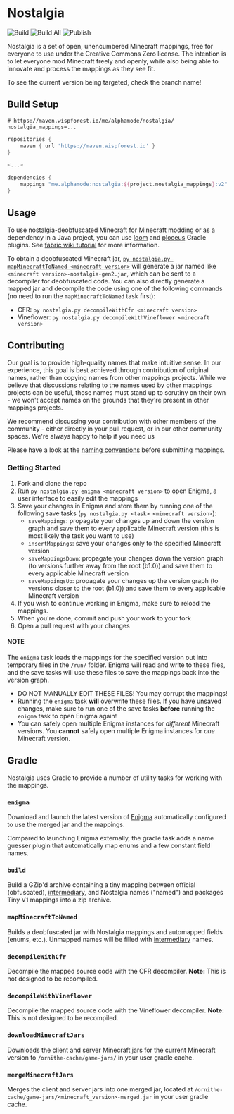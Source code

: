# Nostalgia

![Build](https://img.shields.io/github/actions/workflow/status/McHistory/nostalgia/build.yml?label=Build&branch=b1.7.3)
![Build All](https://img.shields.io/github/actions/workflow/status/McHistory/nostalgia/build_all.yml?label=Build%20All&branch=b1.7.3)
![Publish](https://img.shields.io/github/actions/workflow/status/McHistory/nostalgia/publish.yml?label=Publish&branch=b1.7.3)

[//]: # (![Discord]&#40;https://img.shields.io/discord/922262455453888542?color=5865F2&label=Discord&logo=Discord&logoColor=ffffff&#41;)

Nostalgia is a set of open, unencumbered Minecraft mappings, free for everyone to use under the Creative Commons Zero license. The intention is to let
everyone mod Minecraft freely and openly, while also being able to innovate and process the mappings as they see fit.

To see the current version being targeted, check the branch name!

## Build Setup
```properties
# https://maven.wispforest.io/me/alphamode/nostalgia/
nostalgia_mappings=...
```


```groovy
repositories {
    maven { url 'https://maven.wispforest.io' }
}

<...>

dependencies {
    mappings "me.alphamode:nostalgia:${project.nostalgia_mappings}:v2"
}
```

## Usage
To use nostalgia-deobfuscated Minecraft for Minecraft modding or as a dependency in a Java project, you can use [loom](https://github.com/FabricMC/fabric-loom) and [ploceus](https://github.com/OrnitheMC/ploceus) Gradle plugins. See [fabric wiki tutorial](https://fabricmc.net/wiki/tutorial:setup) for more information.

To obtain a deobfuscated Minecraft jar, [`py nostalgia.py mapMinecraftToNamed <minecraft version>`](#mapMinecraftToNamed) will generate a jar named like `<minecraft version>-nostalgia-gen2.jar`, which can be sent to a decompiler for deobfuscated code.
You can also directly generate a mapped jar and decompile the code using one of the following commands (no need to run the `mapMinecraftToNamed` task first):
- CFR: `py nostalgia.py decompileWithCfr <minecraft version>`
- Vineflower: `py nostalgia.py decompileWithVineflower <minecraft version>`

## Contributing

Our goal is to provide high-quality names that make intuitive sense. In our experience, this goal is best achieved through contribution of original names, rather than copying names from other mappings projects. While we believe that discussions relating to the names used by other mappings projects can be useful, those names must stand up to scrutiny on their own - we won't accept names on the grounds that they're present in other mappings projects.

We recommend discussing your contribution with other members of the community - either directly in your pull request, or in our other community spaces. We're always happy to help if you need us

Please have a look at the [naming conventions](/CONVENTIONS.md) before submitting mappings.

### Getting Started

1. Fork and clone the repo
2. Run `py nostalgia.py enigma <minecraft version>` to open [Enigma](https://github.com/OrnitheMC/Enigma), a user interface to easily edit the mappings
3. Save your changes in Enigma and store them by running one of the following save tasks (`py nostalgia.py <task> <minecraft version>`):
   - `saveMappings`: propagate your changes up and down the version graph and save them to every applicable Minecraft version (this is most likely the task you want to use)
   - `insertMappings`: save your changes only to the specified Minecraft version
   - `saveMappingsDown`: propagate your changes down the version graph (to versions further away from the root (b1.0)) and save them to every applicable Minecraft version
   - `saveMappingsUp`: propagate your changes up the version graph (to versions closer to the root (b1.0)) and save them to every applicable Minecraft version
4. If you wish to continue working in Enigma, make sure to reload the mappings.
5. When you're done, commit and push your work to your fork
6. Open a pull request with your changes

#### NOTE

The `enigma` task loads the mappings for the specified version out into temporary files in the `/run/` folder. Enigma will read and write to these files, and the save tasks will use these files to save the mappings back into the version graph.

- DO NOT MANUALLY EDIT THESE FILES! You may corrupt the mappings!
- Running the `enigma` task **will** overwrite these files. If you have unsaved changes, make sure to run one of the save tasks **before** running the `enigma` task to open Enigma again!
- You can safely open multiple Enigma instances for *different* Minecraft versions. You **cannot** safely open multiple Enigma instances for *one* Minecraft version.

## Gradle
Nostalgia uses Gradle to provide a number of utility tasks for working with the mappings.

### `enigma`
Download and launch the latest version of [Enigma](https://github.com/OrnitheMC/Enigma) automatically configured to use the merged jar and the mappings.

Compared to launching Enigma externally, the gradle task adds a name guesser plugin that automatically map enums and a few constant field names.

### `build`
Build a GZip'd archive containing a tiny mapping between official (obfuscated), [intermediary](https://github.com/OrnitheMC/calamus), and Nostalgia names ("named") and packages Tiny V1 mappings into a zip archive.

### `mapMinecraftToNamed`
Builds a deobfuscated jar with Nostalgia mappings and automapped fields (enums, etc.). Unmapped names will be filled with [intermediary](https://github.com/OrnitheMC/calamus) names.

### `decompileWithCfr`
Decompile the mapped source code with the CFR decompiler. **Note:** This is not designed to be recompiled.

### `decompileWithVineflower`
Decompile the mapped source code with the Vineflower decompiler. **Note:** This is not designed to be recompiled.

### `downloadMinecraftJars`
Downloads the client and server Minecraft jars for the current Minecraft version to `/ornithe-cache/game-jars/` in your user gradle cache.

### `mergeMinecraftJars`
Merges the client and server jars into one merged jar, located at `/ornithe-cache/game-jars/<minecraft_version>-merged.jar` in your user gradle cache.
